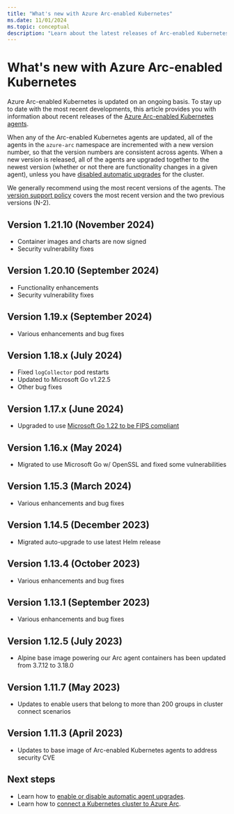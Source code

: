 ```yaml
---
title: "What's new with Azure Arc-enabled Kubernetes"
ms.date: 11/01/2024
ms.topic: conceptual
description: "Learn about the latest releases of Arc-enabled Kubernetes."
---
```


# What's new with Azure Arc-enabled Kubernetes

Azure Arc-enabled Kubernetes is updated on an ongoing basis. To stay up to date with the most recent developments, this article provides you with information about recent releases of the [Azure Arc-enabled Kubernetes agents](conceptual-agent-overview.md).

When any of the Arc-enabled Kubernetes agents are updated, all of the agents in the `azure-arc` namespace are incremented with a new version number, so that the version numbers are consistent across agents. When a new version is released, all of the agents are upgraded together to the newest version (whether or not there are functionality changes in a given agent), unless you have [disabled automatic upgrades](agent-upgrade.md) for the cluster.

We generally recommend using the most recent versions of the agents. The [version support policy](agent-upgrade.md#version-support-policy) covers the most recent version and the two previous versions (N-2).

## Version 1.21.10 (November 2024)

- Container images and charts are now signed
- Security vulnerability fixes

## Version 1.20.10 (September 2024)

- Functionality enhancements
- Security vulnerability fixes

## Version 1.19.x (September 2024)

- Various enhancements and bug fixes

## Version 1.18.x (July 2024)

- Fixed `logCollector` pod restarts
- Updated to Microsoft Go v1.22.5
- Other bug fixes

## Version 1.17.x (June 2024)

- Upgraded to use [Microsoft Go 1.22 to be FIPS compliant](https://github.com/microsoft/go/blob/microsoft/main/eng/doc/fips/README.md#tls-with-fips-compliant-settings)

## Version 1.16.x (May 2024)

- Migrated to use Microsoft Go w/ OpenSSL and fixed some vulnerabilities

## Version 1.15.3 (March 2024)

- Various enhancements and bug fixes

## Version 1.14.5 (December 2023)

- Migrated auto-upgrade to use latest Helm release

## Version 1.13.4 (October 2023)

- Various enhancements and bug fixes

## Version 1.13.1 (September 2023)

- Various enhancements and bug fixes

## Version 1.12.5 (July 2023)

- Alpine base image powering our Arc agent containers has been updated from 3.7.12 to 3.18.0

## Version 1.11.7 (May 2023)

- Updates to enable users that belong to more than 200 groups in cluster connect scenarios

## Version 1.11.3 (April 2023)

- Updates to base image of Arc-enabled Kubernetes agents to address security CVE

## Next steps

- Learn how to [enable or disable automatic agent upgrades](agent-upgrade.md).
- Learn how to [connect a Kubernetes cluster to Azure Arc](quickstart-connect-cluster.md).